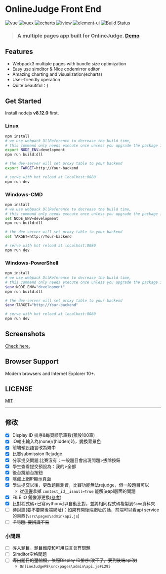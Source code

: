 # OnlineJudge Front End
[![vue](https://img.shields.io/badge/vue-2.5.13-blue.svg?style=flat-square)](https://github.com/vuejs/vue)
[![vuex](https://img.shields.io/badge/vuex-3.0.1-blue.svg?style=flat-square)](https://vuex.vuejs.org/)
[![echarts](https://img.shields.io/badge/echarts-3.8.3-blue.svg?style=flat-square)](https://github.com/ecomfe/echarts)
[![iview](https://img.shields.io/badge/iview-2.8.0-blue.svg?style=flat-square)](https://github.com/iview/iview)
[![element-ui](https://img.shields.io/badge/element-2.0.9-blue.svg?style=flat-square)](https://github.com/ElemeFE/element)
[![Build Status](https://travis-ci.org/QingdaoU/OnlineJudgeFE.svg?branch=master)](https://travis-ci.org/QingdaoU/OnlineJudgeFE)

>### A multiple pages app built for OnlineJudge. [Demo](https://qduoj.com)

## Features

+ Webpack3 multiple pages with bundle size optimization
+ Easy use simditor & Nice codemirror editor
+ Amazing charting and visualization(echarts)
+ User-friendly operation
+ Quite beautiful：)

## Get Started

Install nodejs **v8.12.0** first.

### Linux

```bash
npm install
# we use webpack DllReference to decrease the build time,
# this command only needs execute once unless you upgrade the package in build/webpack.dll.conf.js
export NODE_ENV=development
npm run build:dll

# the dev-server will set proxy table to your backend
export TARGET=http://Your-backend

# serve with hot reload at localhost:8080
npm run dev
```
### Windows-CMD

```bash
npm install
# we use webpack DllReference to decrease the build time,
# this command only needs execute once unless you upgrade the package in build/webpack.dll.conf.js
set NODE_ENV=development
npm run build:dll

# the dev-server will set proxy table to your backend
set TARGET=http://Your-backend

# serve with hot reload at localhost:8080
npm run dev
```
### Windows-PowerShell

```bash
npm install
# we use webpack DllReference to decrease the build time,
# this command only needs execute once unless you upgrade the package in build/webpack.dll.conf.js
$env:NODE_ENV="development"
npm run build:dll

# the dev-server will set proxy table to your backend
$env:TARGET="http://Your-backend"

# serve with hot reload at localhost:8080
npm run dev
```

## Screenshots

[Check here.](https://github.com/QingdaoU/OnlineJudge)

## Browser Support

Modern browsers and Internet Explorer 10+.

## LICENSE

[MIT](https://opensource.org/licenses/MIT)


---


## 修改

- [X] Display ID 排序&每頁顯示筆數(預設100筆)
- [X] IO輸出輸入為(none)/(hidden)時，變換背景色
- [X] 前端預設語言改為繁中
- [X] 比賽submission Rejudge
- [X] 分享提交問題:比賽沒有；一般題目會出現問題>拔除按鈕
- [X] 學生查看提交預設為：我的>全部
- [X] 後台跳前台按鈕
- [X] 隱藏上網IP顯示頁面
- [X] 學生提交以後，更改題目測資，比賽功能無法rejudge，但一般題目可以
  * 從[這邊](https://github.com/QingdaoU/OnlineJudge/blob/master/submission/views/admin.py#L15)拿掉 `contest_id__isnull=True` 能解決api層面的問題
- [X] FILE IO 鏡像源更換([參考](https://github.com/QingdaoU/OnlineJudge/issues/309))
- [X] 比對程式碼>已寫python可以自動比對，並將相同程式碼複製到`Same`資料夾
- [ ] 待討論(要不要開後端網址)：如果有開後端網址的話，前端可以看api service的東西(`\src\pages\admin\api.js`)
- [ ] ~~IP問題: 要辨識不易~~

### 小問題
- [ ] 導入題目，題目難度和可用語言會有問題
- [ ] Simditor空格問題
- [ ] ~~導出題目的壓縮檔，依照Display ID排序(改不了，要到後端api改)~~
  * `OnlineJudgeFE\src\pages\admin\api.js#L295`

